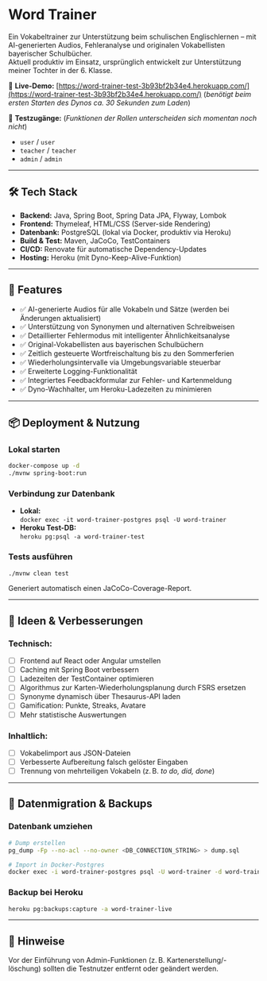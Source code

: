 # Word Trainer

Ein Vokabeltrainer zur Unterstützung beim schulischen Englischlernen – mit AI-generierten Audios, Fehleranalyse und originalen Vokabellisten bayerischer Schulbücher.  
Aktuell produktiv im Einsatz, ursprünglich entwickelt zur Unterstützung meiner Tochter in der 6. Klasse.

🔗 **Live-Demo:** [https://word-trainer-test-3b93bf2b34e4.herokuapp.com/](https://word-trainer-test-3b93bf2b34e4.herokuapp.com/) (*benötigt beim ersten Starten des Dynos ca. 30 Sekunden zum Laden*)

👤 **Testzugänge:** (*Funktionen der Rollen unterscheiden sich momentan noch nicht*)
- `user` / `user`  
- `teacher` / `teacher`  
- `admin` / `admin`  

---

## 🛠️ Tech Stack

- **Backend:** Java, Spring Boot, Spring Data JPA, Flyway, Lombok
- **Frontend:** Thymeleaf, HTML/CSS (Server-side Rendering)
- **Datenbank:** PostgreSQL (lokal via Docker, produktiv via Heroku)
- **Build & Test:** Maven, JaCoCo, TestContainers
- **CI/CD:** Renovate für automatische Dependency-Updates
- **Hosting:** Heroku (mit Dyno-Keep-Alive-Funktion)

---

## 🚀 Features

- ✅ AI-generierte Audios für alle Vokabeln und Sätze (werden bei Änderungen aktualisiert)
- ✅ Unterstützung von Synonymen und alternativen Schreibweisen
- ✅ Detaillierter Fehlermodus mit intelligenter Ähnlichkeitsanalyse
- ✅ Original-Vokabellisten aus bayerischen Schulbüchern
- ✅ Zeitlich gesteuerte Wortfreischaltung bis zu den Sommerferien
- ✅ Wiederholungsintervalle via Umgebungsvariable steuerbar
- ✅ Erweiterte Logging-Funktionalität
- ✅ Integriertes Feedbackformular zur Fehler- und Kartenmeldung
- ✅ Dyno-Wachhalter, um Heroku-Ladezeiten zu minimieren

---

## 📦 Deployment & Nutzung

### Lokal starten

```bash
docker-compose up -d
./mvnw spring-boot:run
```

### Verbindung zur Datenbank

- **Lokal:**  
  `docker exec -it word-trainer-postgres psql -U word-trainer`
- **Heroku Test-DB:**  
  `heroku pg:psql -a word-trainer-test`

### Tests ausführen

```bash
./mvnw clean test
```

Generiert automatisch einen JaCoCo-Coverage-Report.

---

## 🧠 Ideen & Verbesserungen

### Technisch:
- [ ] Frontend auf React oder Angular umstellen
- [ ] Caching mit Spring Boot verbessern
- [ ] Ladezeiten der TestContainer optimieren
- [ ] Algorithmus zur Karten-Wiederholungsplanung durch FSRS ersetzen
- [ ] Synonyme dynamisch über Thesaurus-API laden
- [ ] Gamification: Punkte, Streaks, Avatare
- [ ] Mehr statistische Auswertungen

### Inhaltlich:
- [ ] Vokabelimport aus JSON-Dateien
- [ ] Verbesserte Aufbereitung falsch gelöster Eingaben
- [ ] Trennung von mehrteiligen Vokabeln (z. B. *to do, did, done*)

---

## 🧪 Datenmigration & Backups

### Datenbank umziehen

```bash
# Dump erstellen
pg_dump -Fp --no-acl --no-owner <DB_CONNECTION_STRING> > dump.sql

# Import in Docker-Postgres
docker exec -i word-trainer-postgres psql -U word-trainer -d word-trainer < dump.sql
```

### Backup bei Heroku

```bash
heroku pg:backups:capture -a word-trainer-live
```

---

## 📌 Hinweise

Vor der Einführung von Admin-Funktionen (z. B. Kartenerstellung/-löschung) sollten die Testnutzer entfernt oder geändert werden.

